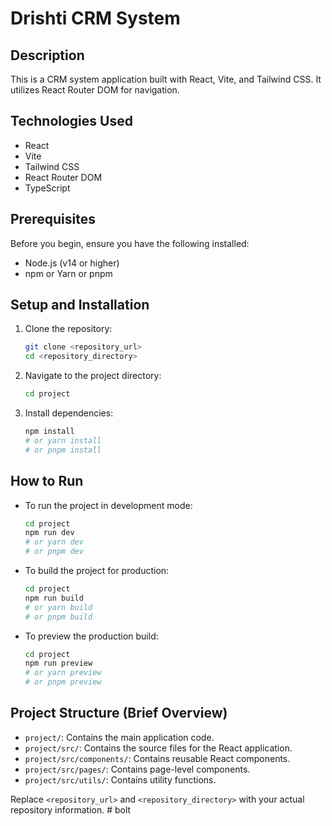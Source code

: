 # Drishti CRM System

## Description

This is a CRM system application built with React, Vite, and Tailwind CSS. It utilizes React Router DOM for navigation.

## Technologies Used

- React
- Vite
- Tailwind CSS
- React Router DOM
- TypeScript

## Prerequisites

Before you begin, ensure you have the following installed:

- Node.js (v14 or higher)
- npm or Yarn or pnpm

## Setup and Installation

1.  Clone the repository:

    ```bash
    git clone <repository_url>
    cd <repository_directory>
    ```

2.  Navigate to the project directory:

    ```bash
    cd project
    ```

3.  Install dependencies:

    ```bash
    npm install
    # or yarn install
    # or pnpm install
    ```

## How to Run

- To run the project in development mode:

    ```bash
    cd project
    npm run dev
    # or yarn dev
    # or pnpm dev
    ```

- To build the project for production:

    ```bash
    cd project
    npm run build
    # or yarn build
    # or pnpm build
    ```

- To preview the production build:

    ```bash
    cd project
    npm run preview
    # or yarn preview
    # or pnpm preview
    ```

## Project Structure (Brief Overview)

- `project/`: Contains the main application code.
- `project/src/`: Contains the source files for the React application.
- `project/src/components/`: Contains reusable React components.
- `project/src/pages/`: Contains page-level components.
- `project/src/utils/`: Contains utility functions.

Replace `<repository_url>` and `<repository_directory>` with your actual repository information. #   b o l t  
 